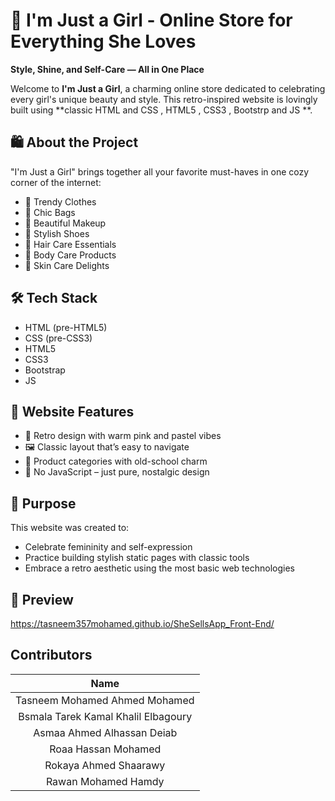 
# 🎀 I'm Just a Girl - Online Store for Everything She Loves

**Style, Shine, and Self-Care — All in One Place**

Welcome to **I'm Just a Girl**, a charming online store dedicated to celebrating every girl's unique beauty and style. This retro-inspired website is lovingly built using **classic HTML and CSS , HTML5 , CSS3 , Bootstrp and JS **.

## 🛍️ About the Project

"I'm Just a Girl" brings together all your favorite must-haves in one cozy corner of the internet:

- 👗 Trendy Clothes  
- 👜 Chic Bags  
- 💄 Beautiful Makeup  
- 👠 Stylish Shoes  
- 💇 Hair Care Essentials  
- 🧴 Body Care Products  
- 🧖 Skin Care Delights  

## 🛠️ Tech Stack

- HTML (pre-HTML5)  
- CSS (pre-CSS3)
- HTML5
- CSS3
- Bootstrap
- JS

## 💖 Website Features

- 💅 Retro design with warm pink and pastel vibes  
- 🖼️ Classic layout that’s easy to navigate  
- 🛒 Product categories with old-school charm  
- 💬 No JavaScript – just pure, nostalgic design  

## 🎯 Purpose

This website was created to:

- Celebrate femininity and self-expression  
- Practice building stylish static pages with classic tools  
- Embrace a retro aesthetic using the most basic web technologies  

## 📸 Preview
https://tasneem357mohamed.github.io/SheSellsApp_Front-End/

## Contributors
|                   Name                    |
| :---------------------------------------: |
|      Tasneem Mohamed Ahmed Mohamed       |
| Bsmala Tarek Kamal Khalil Elbagoury |
|      Asmaa Ahmed Alhassan Deiab   |
|          Roaa Hassan Mohamed        |
|          Rokaya Ahmed Shaarawy         |
|       Rawan Mohamed Hamdy      |
